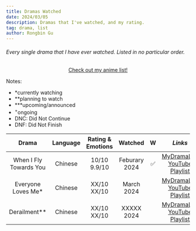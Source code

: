 ```yaml
---
title: Dramas Watched
date: 2024/03/05
description: Dramas that I've watched, and my rating.
tag: drama, list
author: Rongbin Gu
---
```


###### Every single drama that I have ever watched. Listed in no particular order.

<div align="center">

[<u>Check out my anime list!</u>](anime.md)

</div>

Notes:

- *currently watching
- **planning to watch
- ***upcoming/announced
- <sup>+</sup>ongoing
- DNC: Did Not Continue
- DNF: Did Not Finish

| **Drama**                     | **Language** | **Rating & Emotions**| **Watched**   | **W**  | *Links*  |
|:-----------------------------:|:------------:|:------------------:  |:------------: |:------:|:--------:|
| When I Fly Towards You       	|  Chinese    |  10/10 <br> 9.9/10    | Feburary 2024 |  ✅   | [<u>MyDramaList</u>](https://mydramalist.com/62295-luo-yao-knew-what-he-meant)<br>[<u>YouTube Playlist</u>](https://www.youtube.com/playlist?list=PLATwx1z00Hseg8NeF0lV4Xa7vFfTyyFUe)    |
| Everyone Loves Me*            |   Chinese   |   XX/10 <br> XX/10        |  March 2024	  |       	| [<u>MyDramaList</u>](https://mydramalist.com/744619-bie-dui-wo-dong-xin)<br>[<u>YouTube Playlist</u>]()|
| Derailment**               	|   Chinese   |  XX/10 <br> XX/10	      |  XXXXX 2024   |       	| [<u>MyDramaList</u>](https://mydramalist.com/737525-derailment)<br>[<u>YouTube Playlist</u>](https://youtube.com/playlist?list=PLbBcESCAiV7GGZIgjtQVM_cijXWZBFgXU&si=gXb94ykNYBvzi8RD)|

<!--
|                	|      |  /10 <br> /10	      |    	          |       	| [<u>MyDramaList</u>]()<br>[<u>YouTube Playlist</u>]()|
-->
